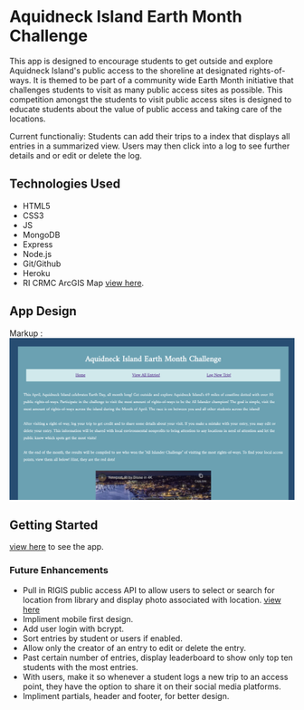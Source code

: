 # Aquidneck Island Earth Month Challenge

This app is designed to encourage students to get outside and explore Aquidneck Island's public access to the shoreline at designated rights-of-ways. It is themed to be part of a community wide Earth Month initiative that challenges students to visit as many public access sites as possible. This competition amongst the students to visit public access sites is designed to educate students about the value of public access and taking care of the locations.

Current functionaliy: Students can add their trips to a index that displays all entries in a summarized view. Users may then click into a log to see further details and or edit or delete the log.

## Technologies Used

* HTML5
* CSS3
* JS
* MongoDB
* Express
* Node.js
* Git/Github
* Heroku
* RI CRMC ArcGIS Map [view here](https://arcg.is/1DeSmD).

## App Design

Markup : ![Top of Homepage](https://github.com/garrettruss/RIProject/blob/main/public/images/Top-of-Main.png "Top of Homepage")

## Getting Started

[view here](https://ri-access-project.herokuapp.com/) to see the app.

### Future Enhancements

* Pull in RIGIS public access API to allow users to select or search for location from library and display photo associated with location. [view here](https://www.rigis.org/datasets/public-shoreline-access/)
* Impliment mobile first design.
* Add user login with bcrypt.
* Sort entries by student or users if enabled.
* Allow only the creator of an entry to edit or delete the entry.
* Past certain number of entries, display leaderboard to show only top ten students with the most entries.
* With users, make it so whenever a student logs a new trip to an access point, they have the option to share it on their social media platforms.
* Impliment partials, header and footer, for better design.

